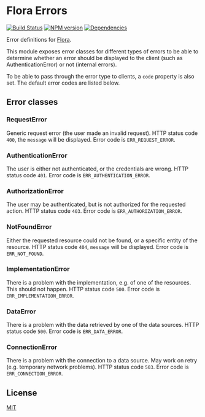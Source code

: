 Flora Errors
============

[![Build Status](https://travis-ci.org/godmodelabs/flora-errors.svg?branch=master)](https://travis-ci.org/godmodelabs/flora-errors)
[![NPM version](https://badge.fury.io/js/flora-errors.svg)](https://www.npmjs.com/package/flora-errors)
[![Dependencies](https://img.shields.io/david/godmodelabs/flora-errors.svg)](https://david-dm.org/godmodelabs/flora-errors)

Error definitions for [Flora](https://github.com/godmodelabs/flora).

This module exposes error classes for different types of errors to be able to determine whether an error should be displayed to the client (such as AuthenticationError) or not (internal errors).

To be able to pass through the error type to clients, a `code` property is also set. The default error codes are listed below.


Error classes
-------------

### RequestError

Generic request error (the user made an invalid request). HTTP status code `400`, the `message` will be displayed.
Error code is `ERR_REQUEST_ERROR`.

### AuthenticationError

The user is either not authenticated, or the credentials are wrong. HTTP status code `401`.
Error code is `ERR_AUTHENTICATION_ERROR`.

### AuthorizationError

The user may be authenticated, but is not authorized for the requested action. HTTP status code `403`.
Error code is `ERR_AUTHORIZATION_ERROR`.

### NotFoundError

Either the requested resource could not be found, or a specific entity of the resource. HTTP status code `404`, `message` will be displayed.
Error code is `ERR_NOT_FOUND`.

### ImplementationError

There is a problem with the implementation, e.g. of one of the resources. This should not happen. HTTP status code `500`.
Error code is `ERR_IMPLEMENTATION_ERROR`.

### DataError

There is a problem with the data retrieved by one of the data sources. HTTP status code `500`.
Error code is `ERR_DATA_ERROR`.

### ConnectionError

There is a problem with the connection to a data source. May work on retry (e.g. temporary network problems). HTTP status code `503`.
Error code is `ERR_CONNECTION_ERROR`.


License
-------

[MIT](LICENSE)
